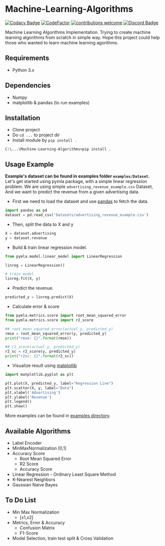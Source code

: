 # Machine-Learning-Algorithms
[![Codacy Badge](https://api.codacy.com/project/badge/Grade/66cbfc3c5cd54da1bb5a923a3afb35d1)](https://app.codacy.com/app/MadeYoga/ML-Algos?utm_source=github.com&utm_medium=referral&utm_content=MadeYoga/Machine-Learning-Algorithms&utm_campaign=Badge_Grade_Dashboard)
[![CodeFactor](https://www.codefactor.io/repository/github/madeyoga/Machine-Learning-Algorithms/badge)](https://www.codefactor.io/repository/github/madeyoga/Machine-Learning-Algorithms)
[![contributions welcome](https://img.shields.io/badge/contributions-welcome-brightgreen.svg?style=flat)](https://github.com/MadeYoga/Machine-Learning-Algorithms/issues)
[![Discord Badge](https://discordapp.com/api/guilds/458296099049046018/embed.png)](https://discord.gg/Y8sB4ay)

Machine Learning Algorithms Implementation. Trying to create machine learning algorithms from scratch in simple way.
Hope this project could help those who wanted to learn machine learning agorithms.

## Requirements
- Python 3.x

## Dependencies
- Numpy
- matplotlib & pandas (to run examples)

## Installation
- Clone project
- Do `cd ...` to project dir
- Install module by `pip install .`
```git
C:\...\Machine-Learning-Algorithms>pip install .
```

## Usage Example
**Example's dataset can be found in examples folder `examples/Dataset`.**
Let's get started using pymla package, with a simple linear regression problem.
We are using simple `advertising_revenue_example.csv` Dataset,
And we want to predict the revenue from a given advertising data.

- First we need to load the dataset and use [pandas](https://github.com/pandas-dev/pandas) to fetch the data.
```py
import pandas as pd
dataset = pd.read_csv('Datasets/advertising_revenue_example.csv')
```

- Then, split the data to X and y
```py
X = dataset.advertising
y = dataset.revenue
```

- Build & train linear regression model.
```py
from pymla.model.linear_model import LinearRegression

linreg = LinearRegression()

# train model
linreg.fit(X, y)
```
- Predict the revenue.
```py
predicted_y = linreg.predict(X)
```

- Calculate error & score
```py
from pymla.metrics.score import root_mean_squared_error
from pymla.metrics.score import r2_score

## root_mean_squared_error(actual_y, predicted_y)
rmse = root_mean_squared_error(y, predicted_y)
print("rmse: {}".format(rmse))

## r2_score(actual_y, predicted_y)
r2_sc = r2_score(y, predicted_y)
print("r2sc: {}".format(r2_sc))
```

- Visualize result using [matplotlib](https://github.com/matplotlib/matplotlib)
```py
import matplotlib.pyplot as plt

plt.plot(X, predicted_y, label="Regression Line")
plt.scatter(X, y, label="Data")
plt.xlabel('Advertising')
plt.ylabel('Revenue')
plt.legend()
plt.show()
```

More examples can be found in [examples directory](https://github.com/MadeYoga/Machine-Learning-Algorithms/tree/master/examples).

## Available Algorithms
- Label Encoder
- MinMaxNormalization [0,1]
- Accuracy Score
  - Root Mean Squared Error 
  - R2 Score 
  - Accuracy Score 
- Linear Regression - Ordinary Least Square Method
- K-Nearest Neighbors
- Gaussian Naive Bayes

## To Do List
- Min Max Normalization  
  - [x1,x2]
- Metrics, Error & Accuracy
  - Confusion Matrix
  - F1-Score
- Model Selection, train test split & Cross Validation
